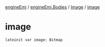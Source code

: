 [engineEmi](../../index.md) / [engineEmi.Bodies](../index.md) / [Image](index.md) / [image](./image.md)

# image

`lateinit var image: Bitmap`